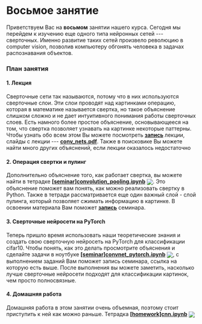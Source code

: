 
# Восьмое занятие
Приветствуем Вас на **восьмом** занятии нашего курса. Сегодня мы перейдем к изучению еще одного типа нейронных сетей --- сверточных. Именно развитие таких сетей произвело революцию в computer vision, позволив компьютеру обгонять человека в задачах распознавания объектов. 

### План занятия
#### 1. Лекция
Сверточные сети так называются, потому что в них используются сверточные слои. Эти слои проводят над картинками операцию, которая в математике называется свертка, но такое объяснение слишком сложно  и не дает интуитивного понимания работы сверточных слоев. Есть намного более простое объяснение, основывающееся на том, что свертка позволяет узнавать на картинке некоторые паттерны. Чтобы узнать обо всем этом Вы можете посмотреть [**запись**](https://www.youtube.com/watch?v=Xul1DS08hSA) лекции, слайды с лекции --- [**conv_nets.pdf**](./conv_nets.pdf). Также в поисковике Вы можете найти много других объяснений, если лекции оказалось недостаточно

#### 2. Операция свертки и пулинг
Дополнительно объяснение того, как работает свертка, вы можете найти в тетрадке [**[seminar]convolution_pooling.ipynb**](./[seminar]convolution_pooling.ipynb) [<img src="https://colab.research.google.com/assets/colab-badge.svg" align="center">](https://colab.research.google.com/drive/16hH-O-mzYyyD0F4QfGQyGjLzEvfdSy9K). Это объяснение поможет вам понять, как можно реализовать свертку в Python. Также в тетради рассматривается еще один важный слой - слой пулинга, который позволяет сжимать информацию в картинке. В освоении материала Вам поможет [**запись**](https://www.youtube.com/watch?v=ZxTOUTD0QK8) семинара.

#### 3. Сверточные нейросети на PyTorch
Теперь пришло время использовать наши теоретические знания и создать свою сверточную нейросеть на PyTorch для классификации cifar10. Чтобы понять, как это делать просмотрите объяснения и сделайте задачи в ноутбуке [**[seminar]convnet_pytorch.ipynb**](./[seminar]convnet_pytorch.ipynb) [<img src="https://colab.research.google.com/assets/colab-badge.svg" align="center">](https://colab.research.google.com/drive/1OqQ4r0lo-Mm-6JBmNu9wsD_MfLbWwg7s), с выполнением заданий Вам поможет запись семинара, ссылка на которую есть выше. После выполнения вы можете заметить, насколько лучше сверточные нейросети подходят для классификации картинок, чем просто полносвязные.

#### 4. Домашняя работа
Домашняя работа в этом занятии очень объемная, поэтому стоит приступить к ней как можно раньше. Тетрадка [**[homework]cnn.ipynb**](./[homework]cnn.ipynb) [<img src="https://colab.research.google.com/assets/colab-badge.svg" align="center">](https://colab.research.google.com/drive/1J2i64P4KQMC5mkE_bYwP2XuKj7-rISo-)
